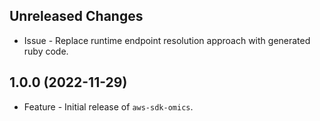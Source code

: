 Unreleased Changes
------------------

* Issue - Replace runtime endpoint resolution approach with generated ruby code.

1.0.0 (2022-11-29)
------------------

* Feature - Initial release of `aws-sdk-omics`.

